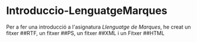 # Introduccio-LenguatgeMarques

Per a fer una introducció a l'asignatura *Llenguatge de Marques*, he creat un fitxer ##RTF, un fitxer ##PS, un fitxer ##XML i un Fitxer ##HTML 
